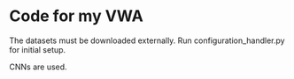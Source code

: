 # Code for my VWA
The datasets must be downloaded externally. Run configuration_handler.py for initial setup.


CNNs are used.
